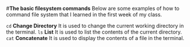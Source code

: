 #**The basic filesystem commands**
Below are some examples of how to command file system that I learned in the first week of my class.

```cd``` **Change Directory**
It is used to change the current working directory in the terminal.
```ls``` **List**
It is used to list the contents of the current directory.
```cat``` **Concatenate**
It is used to display the contents of a file in the terminal.
 
